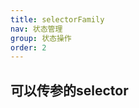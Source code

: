 ```yaml
---
title: selectorFamily
nav: 状态管理
group: 状态操作
order: 2
---
```


## 可以传参的selector

<code src="./demos/demo10.tsx"></code>
